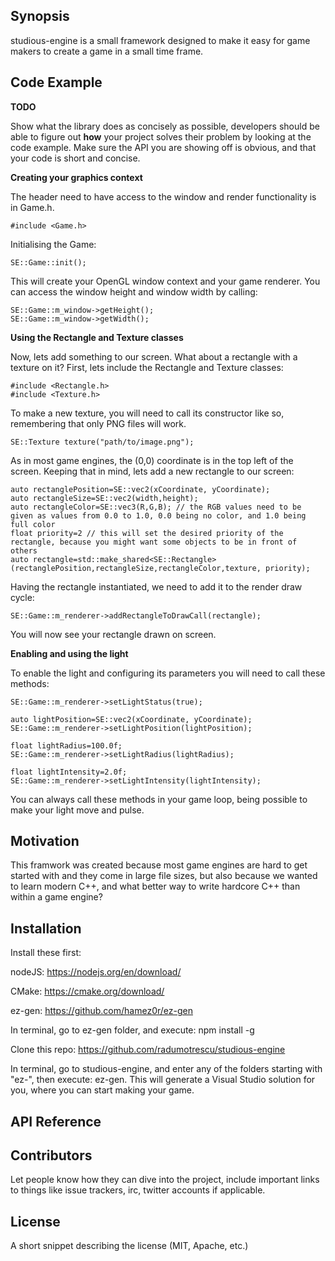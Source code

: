 ## Synopsis

studious-engine is a small framework designed to make it easy for game makers to create a game in a small time frame.

## Code Example

**TODO**

Show what the library does as concisely as possible, developers should be able to figure out **how** your project solves their problem by looking at the code example. Make sure the API you are showing off is obvious, and that your code is short and concise.

**Creating your graphics context**

The header need to have access to the window and render functionality is in Game.h.

    #include <Game.h>

Initialising the Game:

    SE::Game::init();

This will create your OpenGL window context and your game renderer. You can access the window height and window width by calling:

    SE::Game::m_window->getHeight();
    SE::Game::m_window->getWidth();

**Using the Rectangle and Texture classes**

Now, lets add something to our screen. What about a rectangle with a texture on it? First, lets include the Rectangle and Texture classes:

    #include <Rectangle.h>
    #include <Texture.h>

To make a new texture, you will need to call its constructor like so, remembering that only PNG files will work.

    SE::Texture texture("path/to/image.png");

As in most game engines, the (0,0) coordinate is in the top left of the screen. Keeping that in mind, lets add a new rectangle to our screen:

    auto rectanglePosition=SE::vec2(xCoordinate, yCoordinate); 
    auto rectangleSize=SE::vec2(width,height);
    auto rectangleColor=SE::vec3(R,G,B); // the RGB values need to be given as values from 0.0 to 1.0, 0.0 being no color, and 1.0 being full color
    float priority=2 // this will set the desired priority of the rectangle, because you might want some objects to be in front of others
    auto rectangle=std::make_shared<SE::Rectangle>(rectanglePosition,rectangleSize,rectangleColor,texture, priority);

Having the rectangle instantiated, we need to add it to the render draw cycle:

    SE::Game::m_renderer->addRectangleToDrawCall(rectangle);

You will now see your rectangle drawn on screen.

**Enabling and using the light**

To enable the light and configuring its parameters you will need to call these methods:

    SE::Game::m_renderer->setLightStatus(true);

    auto lightPosition=SE::vec2(xCoordinate, yCoordinate);
    SE::Game::m_renderer->setLightPosition(lightPosition);

    float lightRadius=100.0f;
    SE::Game::m_renderer->setLightRadius(lightRadius);

    float lightIntensity=2.0f;
    SE::Game::m_renderer->setLightIntensity(lightIntensity);

You can always call these methods in your game loop, being possible to make your light move and pulse.


## Motivation

This framwork was created because most game engines are hard to get started with and they come in large file sizes, but also because we wanted to learn modern C++, and what better way to write hardcore C++ than within a game engine?

## Installation

Install these first:

nodeJS: https://nodejs.org/en/download/

CMake: https://cmake.org/download/

ez-gen: https://github.com/hamez0r/ez-gen


In terminal, go to ez-gen folder, and execute: npm install -g

Clone this repo:
https://github.com/radumotrescu/studious-engine

In terminal, go to studious-engine, and enter any of the folders starting with "ez-", then execute: ez-gen. This will generate a Visual Studio solution for you, where you can start making your game.


## API Reference



## Contributors

Let people know how they can dive into the project, include important links to things like issue trackers, irc, twitter accounts if applicable.

## License

A short snippet describing the license (MIT, Apache, etc.)
